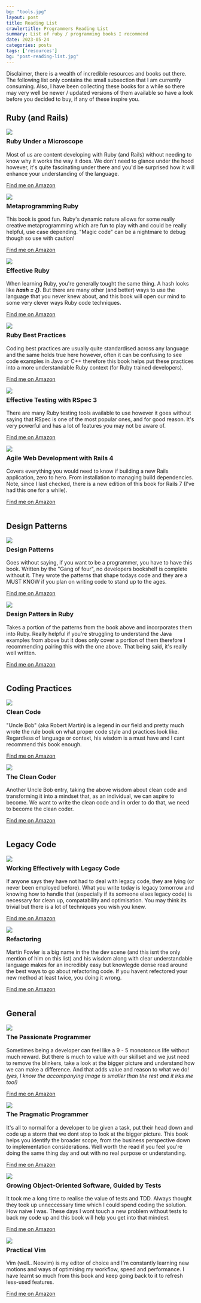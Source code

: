 ```yaml
---
bg: "tools.jpg"
layout: post
title: Reading List
crawlertitle: Programmers Reading List
summary: List of ruby / programming books I recommend
date: 2023-05-24
categories: posts
tags: ['resources']
bg: "post-reading-list.jpg"
---
```


Disclaimer, there is a wealth of incredible resources and books out there. The following list only contains the small subsection that I am currently consuming. Also, I have been collecting these books for a while so there may very well be newer / updated versions of them available so have a look before you decided to buy, if any of these inspire you.

## Ruby (and Rails)
<div style="width: 100%; display: inline-block;">
  <img src="{{site.images}}/reading_list/ruby_under_a_microscope.png" style="float: left; padding-right: 20px;"/>
  <h3>Ruby Under a Microscope</h3>
  <p>Most of us are content developing with Ruby (and Rails) without needing to know why it works the way it does. We don't need to glance under the hood however, it's quite fascinating under there and you'd be surprised how it will enhance your understanding of the language.</p>
  <p><a href="https://www.amazon.co.uk/Ruby-Under-Microscope-Illustrated-Shaughnessy/dp/B011DBSSOY" target="_blank">Find me on Amazon</a></p>
</div>

<div style="width: 100%; display: inline-block;">
  <img src="{{site.images}}/reading_list/metaprogramming_ruby_2.png" style="float: left; padding-right: 20px;"/>
  <h3>Metaprogramming Ruby</h3>
  <p>This book is good fun. Ruby's dynamic nature allows for some really creative metaprogramming which are fun to play with and could be really helpful, use case depending. "Magic code" can be a nightmare to debug though so use with caution!</p>
  <p><a href="https://www.amazon.co.uk/Metaprogramming-Ruby-Program-Like-Facets/dp/1941222129" target="_blank">Find me on Amazon</a></p>
</div>

<div style="width: 100%; display: inline-block;">
  <img src="{{site.images}}/reading_list/effective_ruby.png" style="float: left; padding-right: 20px;"/>
  <h3>Effective Ruby</h3>
  <p>When learning Ruby, you're generally tought the same thing. A hash looks like <b><i>hash = {}</i></b>. But there are many other (and better) ways to use the language that you never knew about, and this book will open our mind to some very clever ways Ruby code techniques.</p>
  <p><a href="https://www.amazon.co.uk/Effective-Ruby-Specific-Software-Development/dp/0133846970" target="_blank">Find me on Amazon</a></p>
</div>

<div style="width: 100%; display: inline-block;">
  <img src="{{site.images}}/reading_list/ruby_best_practices.png" style="float: left; padding-right: 20px;"/>
  <h3>Ruby Best Practices</h3>
  <p>Coding best practices are usually quite standardised across any language and the same holds true here however, often it can be confusing to see code examples in Java or C++ therefore this book helps put these practices into a more understandable Ruby context (for Ruby trained developers).</p>
  <p><a href="https://www.amazon.co.uk/Ruby-Best-Practices-Gregory-Brown/dp/0596523009" target="_blank">Find me on Amazon</a></p>
</div>

<div style="width: 100%; display: inline-block;">
  <img src="{{site.images}}/reading_list/effective_testing_with_rspec_3.png" style="float: left; padding-right: 20px;"/>
  <h3>Effective Testing with RSpec 3</h3>
  <p>There are many Ruby testing tools available to use however it goes without saying that RSpec is one of the most popular ones, and for good reason. It's very powerful and has a lot of features you may not be aware of.</p>
  <p><a href="https://www.amazon.co.uk/Effective-Testing-RSpec-Myron-Marston/dp/1680501984" target="_blank">Find me on Amazon</a></p>
</div>

<div style="width: 100%; display: inline-block;">
  <img src="{{site.images}}/reading_list/agile_web_development_with_rails_4.png" style="float: left; padding-right: 20px;"/>
  <h3>Agile Web Development with Rails 4</h3>
  <p>Covers everything you would need to know if building a new Rails application, zero to hero. From installation to managing build dependencies. Note, since I last checked, there is a new edition of this book for Rails 7 (I've had this one for a while).</p>
  <p><a href="https://www.amazon.co.uk/Agile-Development-Rails-Pragmatic-Programmers/dp/1937785564" target="_blank">Find me on Amazon</a></p>
</div>

## Design Patterns

<div style="width: 100%; display: inline-block;">
  <img src="{{site.images}}/reading_list/design_patterns.png" style="float: left; padding-right: 20px;"/>
  <h3>Design Patterns</h3>
  <p>Goes without saying, if you want to be a programmer, you have to have this book. Written by the "Gang of four", no developers bookshelf is complete without it. They wrote the patterns that shape todays code and they are a MUST KNOW if you plan on writing code to stand up to the ages.</p>
  <p><a href="https://www.amazon.co.uk/Design-patterns-elements-reusable-object-oriented/dp/0201633612" target="_blank">Find me on Amazon</a></p>
</div>

<div style="width: 100%; display: inline-block;">
  <img src="{{site.images}}/reading_list/design_patterns_in_ruby.png" style="float: left; padding-right: 20px;"/>
  <h3>Design Patters in Ruby</h3>
  <p>Takes a portion of the patterns from the book above and incorporates them into Ruby. Really helpful if you're struggling to understand the Java examples from above but it does only cover a portion of them therefore I recommending pairing this with the one above. That being said, it's really well written.</p>
  <p><a href="https://www.amazon.co.uk/Design-Patterns-Ruby-Addison-Wesley-Professional/dp/0321490452" target="_blank">Find me on Amazon</a></p>
</div>

## Coding Practices

<div style="width: 100%; display: inline-block;">
  <img src="{{site.images}}/reading_list/clean_code.png" style="float: left; padding-right: 20px;"/>
  <h3>Clean Code</h3>
  <p>"Uncle Bob" (aka Robert Martin) is a legend in our field and pretty much wrote the rule book on what proper code style and practices look like. Regardless of language or context, his wisdom is a must have and I cant recommend this book enough.</p>
  <p><a href="https://www.amazon.co.uk/Clean-Code-Handbook-Software-Craftsmanship/dp/0132350882" target="_blank">Find me on Amazon</a></p>
</div>

<div style="width: 100%; display: inline-block;">
  <img src="{{site.images}}/reading_list/the_clean_coder.png" style="float: left; padding-right: 20px;"/>
  <h3>The Clean Coder</h3>
  <p>Another Uncle Bob entry, taking the above wisdom about clean code and transforming it into a mindset that, as an individual, we can aspire to become. We want to write the clean code and in order to do that, we need to become the clean coder.</p>
  <p><a href="https://www.amazon.co.uk/Clean-Coder-Conduct-Professional-Programmers/dp/0137081073" target="_blank">Find me on Amazon</a></p>
</div>

## Legacy Code

<div style="width: 100%; display: inline-block;">
  <img src="{{site.images}}/reading_list/working_effectively_with_legacy_code.png" style="float: left; padding-right: 20px;"/>
  <h3>Working Effectively with Legacy Code</h3>
  <p>If anyone says they have not had to deal with legacy code, they are lying (or never been employed before). What you write today is legacy tomorrow and knowing how to handle that (especially if its someone elses legacy code) is necessary for clean up, compatability and optimisation. You may think its trivial but there is a lot of techniques you wish you knew.</p>
  <p><a href="https://www.amazon.co.uk/Working-Effectively-Legacy-Michael-Feathers/dp/0131177052" target="_blank">Find me on Amazon</a></p>
</div>

<div style="width: 100%; display: inline-block;">
  <img src="{{site.images}}/reading_list/refactoring.png" style="float: left; padding-right: 20px;"/>
  <h3>Refactoring</h3>
  <p>Martin Fowler is a big name in the the dev scene (and this isnt the only mention of him on this list) and his wisdom along with clear understandable language makes for an incredibly easy but knowlegde dense read around the best ways to go about refactoring code. If you havent refectored your new method at least twice, you doing it wrong.</p>
  <p><a href="https://www.amazon.co.uk/Refactoring-Improving-Existing-Addison-Wesley-Technology/dp/0134757599" target="_blank">Find me on Amazon</a></p>
</div>

## General

<div style="width: 100%; display: inline-block;">
  <img src="{{site.images}}/reading_list/the_passionate_programmer.png" style="float: left; padding-right: 20px;"/>
  <h3>The Passionate Programmer</h3>
<p>Sometimes being a developer can feel like a 9 - 5 monotonous life without much reward. But there is much to value with our skillset and we just need to remove the blinkers, take a look at the bigger picture and understand how we can make a difference. And that adds value and reason to what we do! <i>(yes, I know the accompanying image is smaller than the rest and it irks me too!)</i></p>
  <p><a href="https://www.amazon.co.uk/Passionate-Programmer-Remarkable-Development-Pragmatic/dp/1934356344" target="_blank">Find me on Amazon</a></p>
</div>

<div style="width: 100%; display: inline-block;">
  <img src="{{site.images}}/reading_list/the_pragmatic_programmer.png" style="float: left; padding-right: 20px;"/>
  <h3>The Pragmatic Programmer</h3>
  <p>It's all to normal for a developer to be given a task, put their head down and code up a storm that we dont stop to look at the bigger picture. This book helps you identify the broader scope, from the business perspective down to implementation considerations. Well worth the read if you feel you're doing the same thing day and out with no real purpose or understanding.</p>
  <p><a href="https://www.amazon.co.uk/Pragmatic-Programmer-Andrew-Hunt/dp/020161622X" target="_blank">Find me on Amazon</a></p>
</div>

<div style="width: 100%; display: inline-block;">
  <img src="{{site.images}}/reading_list/growing_object_oriented_software.png" style="float: left; padding-right: 20px;"/>
  <h3>Growing Object-Oriented Software, Guided by Tests</h3>
  <p>It took me a long time to realise the value of tests and TDD. Always thought they took up unneccessary time which I could spend coding the solution. How naive I was. These days I wont touch a new problem without tests to back my code up and this book will help you get into that mindest.</p>
  <p><a href="https://www.amazon.co.uk/Growing-Object-Oriented-Software-Guided-Signature/dp/0321503627" target="_blank">Find me on Amazon</a></p>
</div>

<div style="width: 100%; display: inline-block;">
  <img src="{{site.images}}/reading_list/practical_vim.png" style="float: left; padding-right: 20px;"/>
  <h3>Practical Vim</h3>
  <p>Vim (well.. Neovim) is my editor of choice and I'm constantly learning new motions and ways of optimising my workflow, speed and performance. I have learnt so much from this book and keep going back to it to refresh less-used features.</p>
  <p><a href="https://www.amazon.co.uk/Practical-Vim-Second-Speed-Thought/dp/1680501275" target="_blank">Find me on Amazon</a></p>
</div>

